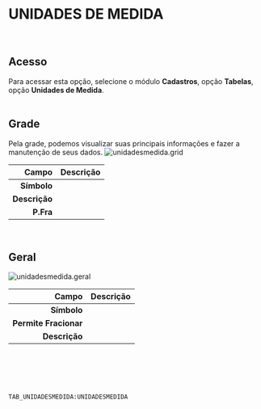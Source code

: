 # UNIDADES DE MEDIDA
<br>

## Acesso
Para acessar esta opção, selecione o módulo **Cadastros**, opção **Tabelas**, opção **Unidades de Medida**.
<br>
<br>

## Grade
Pela grade, podemos visualizar suas principais informações e fazer a manutenção de seus dados.
![unidadesmedida.grid](https://raw.githubusercontent.com/netforcews/docs-erp/master/cadastros/imagens/unidadesmedida.grid.png)

Campo | Descrição
--:|---
**Símbolo** | 
**Descrição** | 
**P.Fra** | 
<br>

## Geral
![unidadesmedida.geral](https://raw.githubusercontent.com/netforcews/docs-erp/master/cadastros/imagens/unidadesmedida.geral.png)

Campo | Descrição
--:|---
**Símbolo** | 
**Permite Fracionar** | 
**Descrição** | 
<br>
<br>
<br>
<br>

```TAB_UNIDADESMEDIDA:UNIDADESMEDIDA```
